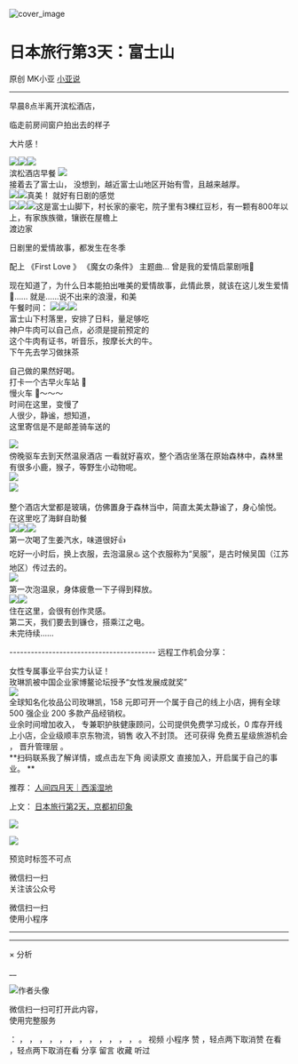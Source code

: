 ![cover_image](https://mmbiz.qpic.cn/mmbiz_jpg/A8SKDch4cJGCJV1zyrv07ZNKB3mUbBpv6dwMIaOvut9QB1TfVhwFxOnqfAd2roYILjDjjmy5icA4KsnSkKSlQ9g/0?wx_fmt=jpeg)

#  日本旅行第3天：富士山

原创  MK小亚  [ 小亚说 ](javascript:void\(0\);)

__ _ _ _ _

  

早晨8点半离开滨松酒店，

临走前房间窗户拍出去的样子

大片感！

  

![](https://mmbiz.qpic.cn/mmbiz_jpg/A8SKDch4cJGCJV1zyrv07ZNKB3mUbBpvFCpwnvyQ0BlEibO5vCh80Ae4cDrjSkicPkXiagAZtCkxYErsA2X2ultzQ/640?wx_fmt=jpeg)
​
![](https://mmbiz.qpic.cn/mmbiz_jpg/A8SKDch4cJGCJV1zyrv07ZNKB3mUbBpvAeHkbxq4Q03jxt5fbXkt2TsDmpt4GZomQo20M4xS38WDzLgibWklJKw/640?wx_fmt=jpeg)
​
![](https://mmbiz.qpic.cn/mmbiz_jpg/A8SKDch4cJGCJV1zyrv07ZNKB3mUbBpvgpaH0WpibuSVicibiceBxsLeG0YRmAjib0CYibClMfiaOcEiaPHaCuicBGAN3xg/640?wx_fmt=jpeg)
​  
滨松酒店早餐
![](https://mmbiz.qpic.cn/mmbiz_jpg/A8SKDch4cJGCJV1zyrv07ZNKB3mUbBpvd43skuVBmthjPzUicgK4UiarwtbB8oZnFDNYR9696OmCN6d4T5CO1PXQ/640?wx_fmt=jpeg)
​  
接着去了富士山，  没想到，越近富士山地区开始有雪，且越来越厚。  
![](https://mmbiz.qpic.cn/mmbiz_jpg/A8SKDch4cJGCJV1zyrv07ZNKB3mUbBpvvI2dC2Dc4woGFoy3HsCp72k9u11ibPQSqMa4Cdwg5cvibYjB2CEMhpGw/640?wx_fmt=jpeg)
​
![](https://mmbiz.qpic.cn/mmbiz_jpg/A8SKDch4cJGCJV1zyrv07ZNKB3mUbBpvHacBsNDt78aSewYWgE5BPoFuV6icNdaBG902yIg6m3VrXUic2iboAPOBQ/640?wx_fmt=jpeg)
​  真美！  就好有日剧的感觉  
![](https://mmbiz.qpic.cn/mmbiz_jpg/A8SKDch4cJGCJV1zyrv07ZNKB3mUbBpvIkzWTI0jFcibicia5J83gH7Du6xQPF4O90DsXHAdPWbxj4mV4fILaXphw/640?wx_fmt=jpeg)
​
![](https://mmbiz.qpic.cn/mmbiz_jpg/A8SKDch4cJGCJV1zyrv07ZNKB3mUbBpv7eoNwB6FQXZVxtFmthcFhOrKibdTg03nDyMlaKCpDmkSdryz1gwAmJw/640?wx_fmt=jpeg)
​
![](https://mmbiz.qpic.cn/mmbiz_jpg/A8SKDch4cJGCJV1zyrv07ZNKB3mUbBpvf78ukablZiboDG3QeDOj1WX0Ty4nxy2RibZanST4qpCdDhorMgfK8iaJw/640?wx_fmt=jpeg)
​  这是富士山脚下，村长家的豪宅，院子里有3棵红豆杉，有一颗有800年以上，有家族族徽，镶嵌在屋檐上  
渡边家  
  
日剧里的爱情故事，都发生在冬季  
  
配上 《First Love 》  《魔女の条件》 主题曲…  曾是我的爱情启蒙剧哦🧡  
  
现在知道了，为什么日本能拍出唯美的爱情故事，此情此景，就该在这儿发生爱情🧡……  就是……说不出来的浪漫，和美  
午餐时间：
![](https://mmbiz.qpic.cn/mmbiz_jpg/A8SKDch4cJGCJV1zyrv07ZNKB3mUbBpvY6kICCibBPefDDEejclxSTuTST5BywZW5DlqzpdOqGdM6OlcOiaLwhiaw/640?wx_fmt=jpeg)
​
![](https://mmbiz.qpic.cn/mmbiz_jpg/A8SKDch4cJGCJV1zyrv07ZNKB3mUbBpvaHeCUna5kfibnIb4eLtqoUq35EtHLgJSPvtK9zIa6wpibuGiawlhgVdOQ/640?wx_fmt=jpeg)
​
![](https://mmbiz.qpic.cn/mmbiz_jpg/A8SKDch4cJGCJV1zyrv07ZNKB3mUbBpvcbFaLmuoia9czbsSZsYQduPtBgE9WX8ZiaR2Bia3s7OicrribeUC2jib6HVw/640?wx_fmt=jpeg)
​  
富士山下村落里，安排了日料，量足够吃  
神户牛肉可以自己点，必须是提前预定的  
这个牛肉有证书，听音乐，按摩长大的牛。  
下午先去学习做抹茶  
  
自己做的果然好喝。  
打卡一个古早火车站 🚉  
慢火车 🚞～～～  
时间在这里，变慢了  
人很少，静谧，想知道，  
这里寄信是不是邮差骑车送的  
  
![](https://mmbiz.qpic.cn/mmbiz_jpg/A8SKDch4cJGCJV1zyrv07ZNKB3mUbBpvLlCZFCzxeZ47ZYiarMibiaTmyCmC6jIA78ibpLN0wMQ9Dqr8XEmGlic9HFA/640?wx_fmt=jpeg)
​  
傍晚驱车去到天然温泉酒店  一看就好喜欢，整个酒店坐落在原始森林中，森林里有很多小鹿，猴子，等野生小动物呢。  
![](https://mmbiz.qpic.cn/mmbiz_jpg/A8SKDch4cJGCJV1zyrv07ZNKB3mUbBpv9nyxMOia8kicfdIdYxzAicMxYteFMnkBzqyjGZjIKd6HiaqprplAQZph2g/640?wx_fmt=jpeg)
​  
![](https://mmbiz.qpic.cn/mmbiz_jpg/A8SKDch4cJGCJV1zyrv07ZNKB3mUbBpvE9N8eCa7oiclgXicfRGbK7bSGw6YFx8CcJR0z5pumuNbALeXh8kZtbHA/640?wx_fmt=jpeg)
​  
  
整个酒店大堂都是玻璃，仿佛置身于森林当中，简直太美太静谧了，身心愉悦。  
在这里吃了海鲜自助餐  
![](https://mmbiz.qpic.cn/mmbiz_jpg/A8SKDch4cJGCJV1zyrv07ZNKB3mUbBpvvdudyLNBNoDNpqcyQO07lDCGbGibK4DiahB98RUIHJRc6rrE1GmtCRcA/640?wx_fmt=jpeg)
​
![](https://mmbiz.qpic.cn/mmbiz_jpg/A8SKDch4cJGCJV1zyrv07ZNKB3mUbBpvV9gHZRYvl2s9M2XWycd7tsJ17SUXHOH0icscGgy3YZ5rd3gWPyoWVPw/640?wx_fmt=jpeg)
​
![](https://mmbiz.qpic.cn/mmbiz_jpg/A8SKDch4cJGCJV1zyrv07ZNKB3mUbBpvtkX55ibicfqPvnhk8wvArics7guN0csEL6x6A3ZII1vK7gVo0L2Gribl5Q/640?wx_fmt=jpeg)
​  
第一次喝了生姜汽水，味道很好👍  
吃好一小时后，换上衣服，去泡温泉♨️  这个衣服称为“吴服”，是古时候吴国（江苏地区）传过去的。  
![](https://mmbiz.qpic.cn/mmbiz_jpg/A8SKDch4cJGCJV1zyrv07ZNKB3mUbBpvD8bwKlukHkAh1SvLReGIXoppYKVKUABOSpkXOO3gEgltuicEdk2XJVQ/640?wx_fmt=jpeg)
​  
第一次泡温泉，身体疲惫一下子得到释放。  
![](https://mmbiz.qpic.cn/mmbiz_jpg/A8SKDch4cJGCJV1zyrv07ZNKB3mUbBpvibZ7EEf9HMJ2D57GoBI3fJh2SQr8rf3en2dd2qlvg0zsZYYqane8Dibg/640?wx_fmt=jpeg)
​
![](https://mmbiz.qpic.cn/mmbiz_jpg/A8SKDch4cJGCJV1zyrv07ZNKB3mUbBpv3an1aoGiaDXx0pKLxia9TnvFY7bBzHN3QB7nSEp8aA83AMhRsX5YmxfA/640?wx_fmt=jpeg)
​  
住在这里，会很有创作灵感。  
第二天，我们要去到镰仓，搭乘江之电。  
未完待续……  
  
\-----------------------------------------  远程工作机会分享：  
  
女性专属事业平台实力认证！  
玫琳凯被中国企业家博鳌论坛授予“女性发展成就奖”  
![](https://mmbiz.qpic.cn/mmbiz_jpg/A8SKDch4cJGnR41I5Dl9IuwiaHYx7825mM68DLlh5rkkJ0CicfyzASagdMUEZ2pNCZs13Ng5n6ehtuiaW1YJrziaHQ/640?wx_fmt=jpeg)  
全球知名化妆品公司玫琳凯，158 元即可开一个属于自己的线上小店，拥有全球 500 强企业 200 多款产品经销权。  
业余时间增加收入，  专兼职护肤健康顾问，公司提供免费学习成长，0 库存开线上小店，企业级顺丰京东物流，销售  收入不封顶。  还可获得
免费五星级旅游机会  ，  晋升管理层  。  
**扫码联系我了解详情，或点击左下角 阅读原文  直接加入，开启属于自己的事业。 **  
  

推荐： [ 人间四月天｜西溪湿地
](https://mp.weixin.qq.com/s?__biz=MzUxNDAwNTk0MQ==&mid=2247484915&idx=1&sn=0f0ad29ea16a6c5cc6c4a23eaf623a72&scene=21#wechat_redirect)  

上文： [ 日本旅行第2天，京都初印象
](https://mp.weixin.qq.com/s?__biz=MzUxNDAwNTk0MQ==&mid=2247485047&idx=1&sn=b4d8d547ed6d8ae9727b8f6022333c36&scene=21#wechat_redirect)

![](https://mmbiz.qpic.cn/mmbiz_gif/b96CibCt70iaZ7Bia3Wm91cEuWhERXfCYjTia9tf7aMjVBNRETSa2NpGjCV6tyNvgCLos8LBgwEgxcwaIw8zdOsG7A/640?wx_fmt=gif)

![](https://mmbiz.qpic.cn/mmbiz_jpg/A8SKDch4cJEicCnqTxiatgGquhIicZ1wJ1Dth5YOOzoYV7U4N3HmiaO0vVAzjOpBVdtF0gnL632Fc7HqiaDmgveQDEw/640?wx_fmt=jpeg)

  

预览时标签不可点

微信扫一扫  
关注该公众号



微信扫一扫  
使用小程序

****



****



×  分析

__

![作者头像](http://mmbiz.qpic.cn/mmbiz_png/A8SKDch4cJE0KicTMyrVCx3VLqEgic5sJ1V5QeGZTibG9GLZlSCXSj5ByXNkib5PBrZVMkI41KKxgwE1K9gfypUeRg/0?wx_fmt=png)

微信扫一扫可打开此内容，  
使用完整服务

：  ，  ，  ，  ，  ，  ，  ，  ，  ，  ，  ，  ，  。  视频  小程序  赞  ，轻点两下取消赞  在看  ，轻点两下取消在看
分享  留言  收藏  听过

